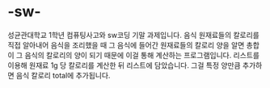 # -sw-

성균관대학교 1학년 컴퓨팅사고와 sw코딩 기말 과제입니다.
음식 원재료들의 칼로리를 직접 알아내어 음식을 조리했을 때
그 음식에 들어간 원재료들의 칼로리 양을 알면 총합이 그 음식의 
칼로리의 양이 되기 때문에 이걸 통해 계산하는 프로그램입니다. 
리스트를 이용해 원재료 1g 당 칼로리를 계산한 뒤 리스트에 담았습니다.
그걸 특정 양만큼 추가하면 음식 칼로리 total에 추가됩니다.
